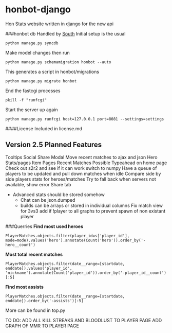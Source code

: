 honbot-django
=============
Hon Stats website written in django for the new api

###honbot db
Handled by [South](http://south.aeracode.org/)
Initial setup is the usual  

    python manage.py syncdb

Make model changes then run  

    python manage.py schemamigration honbot --auto

This generates a script in honbot/migrations  

    python manage.py migrate honbot 

End the fastcgi processes  

    pkill -f "runfcgi"

Start the server up again  

    python manage.py runfcgi host=127.0.0.1 port=8081 --settings=settings

####License
Included in license.md

Version 2.5 Planned Features
---------------------------
Tooltips
Social Share Modal
Move recent matches to ajax and json
Hero Stats/pages
Item Pages
Recent Matches
Possible Typeahead on home page  
Check out s2r2 and see if it can work
switch to numpy
Have a queue of players to be updated and pull down matches when idle
Compare side by side players stats for heroes/matches
Try to fall back when servers not available, show error
Share tab
* Advanced stats should be stored somehow  
    * Chat can be json.dumped
    * builds can be arrays or stored in individual columns
Fix match view for 3vs3 add if !player to all graphs to prevent spawn of non existant player


###Querries
__Find most used heroes__  

    PlayerMatches.objects.filter(player_id=s['player_id'], mode=mode).values('hero').annotate(Count('hero')).order_by('-hero__count')

__Most total recent matches__

    PlayerMatches.objects.filter(date__range=[startdate, enddate]).values('player_id', 'nickname').annotate(Count('player_id')).order_by('-player_id__count')[:5]

__Find most assists__

    PlayerMatches.objects.filter(date__range=[startdate, enddate]).order_by('-assists')[:5]

More can be found in top.py

TO DO:
ADD ALL KILL STREAKS AND BLOODLUST TO PLAYER PAGE
ADD GRAPH OF MMR TO PLAYER PAGE


